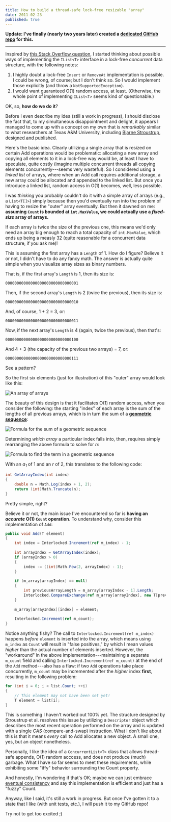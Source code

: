 ```yaml
---
title: How to build a thread-safe lock-free resizable "array"
date: 2011-02-23
published: true
---
```


**Update: I've finally (nearly two years later) created a [dedicated GitHub repo](http://dtao.github.com/ConcurrentList/) for this.**

***

Inspired by [this Stack Overflow question](http://stackoverflow.com/questions/5070495/lock-free-thread-safe-ilistt-for-net), I started thinking about possible ways of implementing the `IList<T>` interface in a lock-free *concurrent* data structure, with the following notes:

1. I highly doubt a lock-free `Insert` or `RemoveAt` implementation is possible. I could be wrong, of course; but I don't think so. So I would implement those explicitly (and throw a `NotSupportedException`).
2. I would want guaranteed O(1) random access, at least. (Otherwise, the whole point of implementing `IList<T>` seems kind of questionable.)

OK, so, **how do we do it**?

Before I even describe my idea (still a work in progress), I should disclose the fact that, to my simultaneous disappointment and delight, it appears I managed to come up with a concept on my own that is *remarkably* similar to what researchers at Texas A&M University, including [Bjarne Stroustrup](http://en.wikipedia.org/wiki/Bjarne_Stroustrup), [designed and published](http://www.stroustrup.com/lock-free-vector.pdf).

Here's the basic idea. Clearly utilizing a single array that is resized on certain Add operations would be problematic: allocating a new array and copying all elements to it in a lock-free way would be, at least I have to speculate, quite costly (imagine multiple concurrent threads all copying elements concurrently---seems very wasteful). So I considered using a *linked list* of arrays, where when an Add call requires additional storage, a new array could be allocated and appended to the linked list. But once you introduce a linked list, random access in O(1) becomes, well, less possible.

I was *thinking* you probably couldn't do it with a simple array of arrays (e.g., a `List<T[]>`) simply because then you'd eventually run into the problem of having to resize the "outer" array eventually. But then it dawned on me: **assuming `Count` is bounded at `int.MaxValue`, we could actually use a *fixed-size* array of arrays.**

If each array is twice the size of the previous one, this means we'd only need an array big enough to reach a total capacity of `int.MaxValue`, which ends up being a measly 32 (quite reasonable for a concurrent data structure, if you ask me)!

This is assuming the first array has a `Length` of 1. How do I figure? Believe it or not, I didn't have to do any fancy math. The answer is actually quite simple when you visualize array sizes as binary numbers.

That is, if the first array's `Length` is 1, then its size is:

    00000000000000000000000000000001

Then, if the second array's `Length` is 2 (twice the previous), then its size is:

    00000000000000000000000000000010

And, of course, 1 + 2 = 3, or:

    00000000000000000000000000000011

Now, if the next array's `Length` is 4 (again, twice the previous), then that's:

    00000000000000000000000000000100

And 4 + 3 (the capacity of the previous two arrays) = 7, or:

    00000000000000000000000000000111

See a pattern?

So the first six elements (just for illustration) of this "outer" array would look like this:

![An array of arrays](/images/bigarray.png)

The beauty of this design is that it facilitates O(1) random access, when you consider the following: the starting "index" of each array is the sum of the lengths of all previous arrays, which is in turn the sum of a [**geometric sequence**](http://en.wikipedia.org/wiki/Geometric_progression):

![Formula for the sum of a geometric sequence](/images/sumgeometricsequence.png)

Determining *which array* a particular index falls into, then, requires simply rearranging the above formula to solve for *n*:

![Formula to find the term in a geometric sequence](/images/termgeometricsequence.png)

With an *a<sub>1</sub>* of 1 and an *r* of 2, this translates to the following code:

```csharp
int GetArrayIndex(int index)
{
    double n = Math.Log(index + 1, 2);
    return (int)Math.Truncate(n);
}
```

Pretty simple, right?

Believe it or not, the main issue I've encountered so far is **having an *accurate* O(1) `Count` operation**. To understand why, consider this implementation of `Add`:

```csharp
public void Add(T element)
{
    int index = Interlocked.Increment(ref m_index) - 1;
 
    int arrayIndex = GetArrayIndex(index);
    if (arrayIndex > 0)
    {
        index -= ((int)Math.Pow(2, arrayIndex) - 1);
    }
 
    if (m_array[arrayIndex] == null)
    {
        int previousArrayLength = m_array[arrayIndex - 1].Length;
        Interlocked.CompareExchange(ref m_array[arrayIndex], new T[previousArrayLength * 2], null);
    }
 
    m_array[arrayIndex][index] = element;
 
    Interlocked.Increment(ref m_count);
}
```

Notice anything fishy? The call to `Interlocked.Increment(ref m_index)` happens *before* `element` is inserted into the array, which means using `m_index` as `Count` will result in "false positives," by which I mean values *higher* than the actual number of elements inserted. However, the "workaround" in the above implementation---maintaining a separate `m_count` field and calling `Interlocked.Increment(ref m_count)` at the end of the `Add` method---also has a flaw: if two `Add` operations take place concurrently, `m_count` may be incremented after the *higher* index **first**, resulting in the following problem:

```csharp
for (int i = 0; i < list.Count; ++i)
{
    // This element may not have been set yet!
    T element = list[i];
}
```

This is something I haven't worked out 100% yet. The structure designed by Stroustrup et al. resolves this issue by utilizing a `Descriptor` object which describes the most recent operation performed on the array and is updated with a single *CAS* (compare-and-swap) instruction. What I don't like about this is that it means *every* call to Add allocates a new object. A small one, yes, but an object nonetheless.

Personally, I like the idea of a `ConcurrentList<T>` class that allows thread-safe appends, O(1) random acccess, and does not produce (much) garbage. What I have so far seems to meet these requirements, while exhibiting some "iffy" behavior surrounding the Count property.

And honestly, I'm wondering if that's OK; maybe we can just embrace [eventual consistency](http://en.wikipedia.org/wiki/Eventual_consistency) and say this implementation is efficient and just has a "fuzzy" Count.

Anyway, like I said, it's still a work in progress. But once I've gotten it to a state that I like (with unit tests, etc.), I will push it to my GitHub repo!

Try not to get too excited ;)
